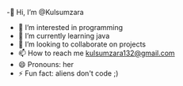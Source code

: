 -👋 Hi, I’m @Kulsumzara
- 👀 I’m interested in programming 
- 🌱 I’m currently learning java
- 💞️ I’m looking to collaborate on projects 
- 📫 How to reach me kulsumzara132@gmail.com
- 😄 Pronouns: her
- ⚡ Fun fact: aliens don't code ;)

<!---
Kulsumzara/Kulsumzara is a ✨ special ✨ repository because its `README.md` (this file) appears on your GitHub profile.
You can click the Preview link to take a look at your changes.
--->
